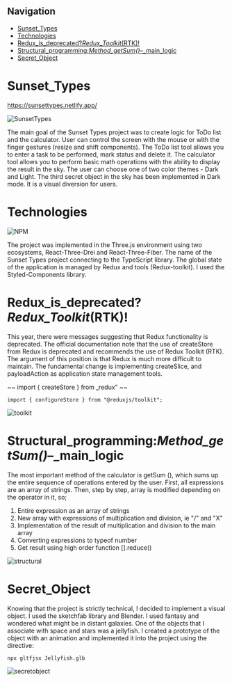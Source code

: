 ## Navigation

- [Sunset_Types](#Sunset_Types)
- [Technologies](#Technologies)
- [Redux_is_deprecated?_Redux_Toolkit_(RTK)!](#Redux_is_deprecated?_Redux_Toolkit_(RTK)!)
- [Structural_programming:_Method_getSum()_–_main_logic](#Structural_programming:_Method_getSum()_–_main_logic)
- [Secret_Object](#Secret_Object)

# Sunset_Types

https://sunsettypes.netlify.app/

![SunsetTypes]()

The main goal of the Sunset Types project was to create logic for ToDo list and the calculator. User can control the screen with the mouse or with the finger gestures (resize and shift components). The ToDo list tool allows you to enter a task to be performed, mark status and delete it. The calculator tool allows you to perform basic math operations with the ability to display the result in the sky. The user can choose one of two color themes - Dark and Light. The third secret object in the sky has been implemented in Dark  mode. It is a visual diversion for users.

# Technologies

![NPM]()

The project was implemented in the Three.js environment using two ecosystems, React-Three-Drei and React-Three-Fiber. The name of the Sunset Types project connecting to the TypeScript library. The global state of the application is managed by Redux and tools (Redux-toolkit). I used the Styled-Components library.

# Redux_is_deprecated?_Redux_Toolkit_(RTK)!

This year, there were messages suggesting that Redux functionality is deprecated. The official documentation note that the use of createStore from Redux is deprecated and recommends the use of Redux Toolkit (RTK). The argument of this position is that Redux is much more difficult to maintain. The fundamental change is implementing createSlice, and payloadAction as application state management tools.

~~ import { createStore } from „redux” ~~

```
import { configureStore } from "@reduxjs/toolkit";
```

![toolkit]()

# Structural_programming:_Method_getSum()_–_main_logic

The most important method of the calculator is getSum (), which sums up the entire sequence of operations entered by the user. First, all expressions are an array of strings. Then, step by step, array is modified depending on the operator in it, so;

1. Entire expression as an array of strings
2. New array with expressions of multiplication and division, ie "/" and "X"
3. Implementation of the result of multiplication and division to the main array
4. Converting expressions to typeof number
5. Get result using high order function [].reduce()

![structural]()


# Secret_Object

Knowing that the project is strictly technical, I decided to implement a visual object. I used the sketchfab library and Blender. I used fantasy and wondered what might be in distant galaxies. One of the objects that I associate with space and stars was a jellyfish. I created a prototype of the object with an animation and implemented it into the project using the directive:

``
npx gltfjsx Jellyfish.glb
``

![secretobject]()